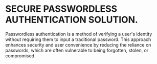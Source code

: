 # SECURE PASSWORDLESS AUTHENTICATION SOLUTION. 
  
   Passwordless authentication is a method of verifying a user's identity without requiring them to input a traditional password. This approach enhances security and user convenience by reducing the reliance on passwords, which are often vulnerable to being forgotten, stolen, or compromised.
